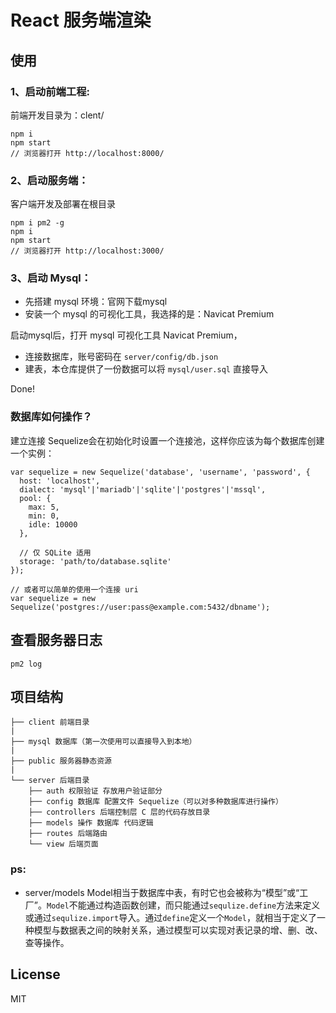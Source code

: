 # React 服务端渲染

## 使用

### 1、启动前端工程:
前端开发目录为：clent/
```
npm i
npm start
// 浏览器打开 http://localhost:8000/
```

### 2、启动服务端：
客户端开发及部署在根目录

```
npm i pm2 -g
npm i
npm start
// 浏览器打开 http://localhost:3000/
```

### 3、启动 Mysql：
- 先搭建 mysql 环境：官网下载mysql
- 安装一个 mysql 的可视化工具，我选择的是：Navicat Premium

启动mysql后，打开 mysql 可视化工具 Navicat Premium，
- 连接数据库，账号密码在 `server/config/db.json`
- 建表，本仓库提供了一份数据可以将 `mysql/user.sql` 直接导入


Done!



### 数据库如何操作？

建立连接
Sequelize会在初始化时设置一个连接池，这样你应该为每个数据库创建一个实例：
```
var sequelize = new Sequelize('database', 'username', 'password', {
  host: 'localhost',
  dialect: 'mysql'|'mariadb'|'sqlite'|'postgres'|'mssql',
  pool: {
    max: 5,
    min: 0,
    idle: 10000
  },

  // 仅 SQLite 适用
  storage: 'path/to/database.sqlite'
});

// 或者可以简单的使用一个连接 uri
var sequelize = new Sequelize('postgres://user:pass@example.com:5432/dbname');
```



## 查看服务器日志
```
pm2 log
```

## 项目结构
```
├── client 前端目录
|
├── mysql 数据库（第一次使用可以直接导入到本地）
|
├── public 服务器静态资源
|
└── server 后端目录
    ├── auth 权限验证 存放用户验证部分
    ├── config 数据库 配置文件 Sequelize（可以对多种数据库进行操作）
    ├── controllers 后端控制层 C 层的代码存放目录
    ├── models 操作 数据库 代码逻辑
    ├── routes 后端路由
    └── view 后端页面
```

### ps:
- server/models
Model相当于数据库中表，有时它也会被称为“模型”或“工厂”。`Model`不能通过构造函数创建，而只能通过`sequlize.define`方法来定义或通过`sequlize.import`导入。通过`define`定义一个`Model`，就相当于定义了一种模型与数据表之间的映射关系，通过模型可以实现对表记录的增、删、改、查等操作。

## License

MIT

